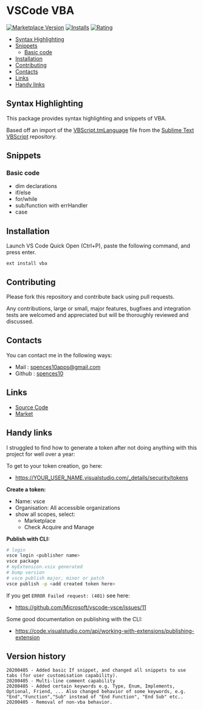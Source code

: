 # VSCode VBA

[![Marketplace Version](https://vsmarketplacebadge.apphb.com/version/spences10.vba.svg)](https://marketplace.visualstudio.com/items?itemName=spences10.vba)
[![Installs](https://vsmarketplacebadge.apphb.com/installs/spences10.vba.svg)](https://marketplace.visualstudio.com/items?itemName=spences10.vba)
[![Rating](https://vsmarketplacebadge.apphb.com/rating/spences10.vba.svg)](https://marketplace.visualstudio.com/items?itemName=spences10.vba)

<!-- TOC depthFrom:2 -->

- [Syntax Highlighting](#syntax-highlighting)
- [Snippets](#snippets)
  - [Basic code](#basic-code)
- [Installation](#installation)
- [Contributing](#contributing)
- [Contacts](#contacts)
- [Links](#links)
- [Handy links](#handy-links)

<!-- /TOC -->

## Syntax Highlighting

This package provides syntax highlighting and snippets of VBA.

Based off an import of the
[VBScript.tmLanguage](https://github.com/SublimeText/VBScript/blob/master/VBScript.tmLanguage)
file from the
[Sublime Text VBScript](https://github.com/SublimeText/VBScript)
repository.

## Snippets

### Basic code

- dim declarations
- if/else
- for/while
- sub/function with errHandler
- case

## Installation

Launch VS Code Quick Open (Ctrl+P), paste the following command, and
press enter.

```
ext install vba
```

## Contributing

Please fork this repository and contribute back using pull requests.

Any contributions, large or small, major features, bugfixes and
integration tests are welcomed and appreciated but will be thoroughly
reviewed and discussed.

## Contacts

You can contact me in the following ways:

- Mail : [spences10apps@gmail.com](mailto:spences10apps@gmail.com)
- Github : [spences10](https://github.com/spences10)

## Links

- [Source Code](https://github.com/spences10/vscode-vba)
- [Market](https://marketplace.visualstudio.com/items?itemName=spences10.VBA)

## Handy links

I struggled to find how to generate a token after not doing anything
with this project for well over a year:

To get to your token creation, go here:

- https://YOUR_USER_NAME.visualstudio.com/_details/security/tokens

**Create a token:**

- Name: vsce
- Organisation: All accessible organizations
- show all scopes, select:
  - Marketplace
  - Check Acquire and Manage

**Publish with CLI:**

```bash
# login
vsce login <publisher name>
vsce package
# myExtension.vsix generated
# bump version
# vsce publish major, minor or patch
vsce publish -p <add created token here>
```

If you get `ERROR Failed request: (401)` see here:

- https://github.com/Microsoft/vscode-vsce/issues/11

Some good documentation on publishing with the CLI:

- https://code.visualstudio.com/api/working-with-extensions/publishing-extension

## Version history

```
20200405 - Added basic If snippet, and changed all snippets to use tabs (for user customisation capability).
20200405 - Multi-line comment capability
20200405 - Added certain keywords e.g. Type, Enum, Implements, Optional, Friend, ... Also changed behavior of some keywords, e.g. "End","Function","Sub" instead of "End Function", "End Sub" etc..
20200405 - Removal of non-vba behavior.
```
